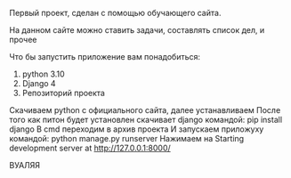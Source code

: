 Первый проект, сделан с помощью обучающего сайта. 

На данном сайте можно ставить задачи, составлять список дел, и прочее

Что бы запустить приложение вам понадобиться:
1. python 3.10
2. Django 4
3. Репозиторий проекта

Скачиваем python с официального сайта, далее устанавливаем 
После того как питон будет установлен скачивает django командой: pip install django 
В cmd переходим в архив проекта 
И запускаем приложуху командой: python manage.py runserver
Нажимаем на Starting development server at http://127.0.0.1:8000/

ВУАЛЯЯ
